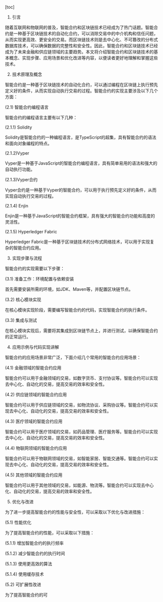 
[toc]                    
                
                
1. 引言

随着互联网和物联网的普及，智能合约和区块链技术已经成为了热门话题。智能合约是一种基于区块链技术的自动化合约，可以消除交易中的中介机构和信任问题，从而实现更高效、更安全的交易。而区块链技术则是去中心化、不可篡改的分布式数据库技术，可以确保数据的完整性和安全性。因此，智能合约和区块链技术已经成为了未来金融和供应链领域的主要趋势。本文将介绍智能合约和区块链技术的基本概念、实现步骤、应用场景和优化改进等内容，以便读者更好地理解和掌握这些技术。

2. 技术原理及概念

智能合约是一种基于区块链技术的自动化合约，可以通过编程在区块链上执行预先定义好的条件，从而实现自动执行交易的过程。智能合约的实现主要涉及以下几个方面：

(2.1) 智能合约编程语言

智能合约的编程语言主要有以下几种：

(2.1.1) Solidity

Solidity是智能合约的一种编程语言，是TypeScript的超集，具有智能合约的语法和面向对象编程的特点。

(2.1.2)Vyper

Vyper是一种基于JavaScript的智能合约编程语言，具有简单易用的语法和强大的自动执行功能。

(2.1.3)Vyper合约

Vyper合约是一种基于Vyper的智能合约，可以用于执行预先定义好的条件，从而实现自动执行交易的过程。

(2.1.4) Enjin

Enjin是一种基于JavaScript的智能合约框架，具有强大的智能合约功能和高度的灵活性。

(2.1.5) Hyperledger Fabric

Hyperledger Fabric是一种基于区块链技术的分布式网络技术，可以用于实现复杂的智能合约应用。

3. 实现步骤与流程

智能合约的实现需要以下步骤：

(3.1) 准备工作：环境配置与依赖安装

首先需要安装所需的环境，如JDK、Maven等，并配置区块链节点。

(3.2) 核心模块实现

在核心模块实现阶段，需要编写智能合约的代码，实现智能合约的执行条件。

(3.3) 集成与测试

在核心模块实现后，需要将其集成到区块链节点上，并进行测试，以确保智能合约的正常运行。

4. 应用示例与代码实现讲解

智能合约的应用场景非常广泛，下面介绍几个常用的智能合约应用场景：

(4.1) 金融领域的智能合约应用

智能合约可以用于金融领域的交易，如数字货币、支付协议等。智能合约可以实现去中心化、自动化的交易，提高交易的效率和安全性。

(4.2) 供应链领域的智能合约应用

智能合约可以用于供应链领域的交易，如物流协议、采购协议等。智能合约可以实现去中心化、自动化的交易，提高交易的效率和安全性。

(4.3) 医疗领域的智能合约应用

智能合约可以用于医疗领域的交易，如药品管理、医疗服务等。智能合约可以实现去中心化、自动化的交易，提高交易的效率和安全性。

(4.4) 物联网领域的智能合约应用

智能合约可以用于物联网领域的交易，如智能家居、智能交通等。智能合约可以实现去中心化、自动化的交易，提高交易的效率和安全性。

(4.5) 其他领域的智能合约应用

智能合约可以用于其他领域的交易，如能源、物流等。智能合约可以实现去中心化、自动化的交易，提高交易的效率和安全性。

5. 优化与改进

为了进一步提高智能合约的性能与安全性，可以采取以下优化与改进措施：

(5.1) 性能优化

为了提高智能合约的性能，可以采取以下措施：

(5.1.1) 增加智能合约的执行频率

(5.1.2) 减少智能合约的执行时间

(5.1.3) 使用更高效的算法

(5.1.4) 使用缓存技术

(5.2) 可扩展性改进

为了提高智能合约的可

